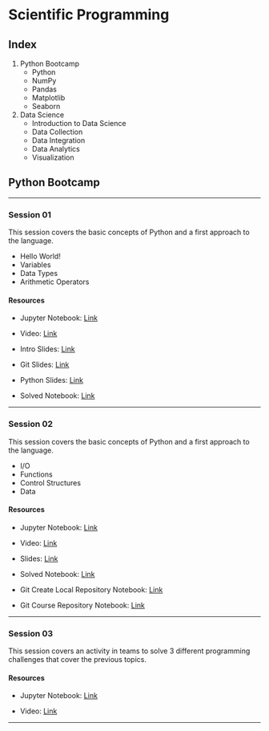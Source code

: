 # Scientific Programming

## Index
1. Python Bootcamp
    * Python
    * NumPy
    * Pandas
    * Matplotlib
    * Seaborn
2. Data Science
    * Introduction to Data Science   
    * Data Collection
    * Data Integration
    * Data Analytics
    * Visualization

## Python Bootcamp
---
### Session 01
This session covers the basic concepts of Python and a first approach to the language.

* Hello World!
* Variables
* Data Types
* Arithmetic Operators

#### Resources

* Jupyter Notebook: [Link](https://github.com/FNNDSC-BabyNIRS/ScientificProgramming/blob/main/Materials/Session%2001/Notebook/01_Python_Bootcamp.ipynb)

* Video: [Link](https://drive.google.com/file/d/1U4CX4KaWPVfc8SkZ2bpMAziBceqp1SMr/view?usp=sharing)

* Intro Slides: [Link](https://docs.google.com/presentation/d/1qVC2CMC0U-Q3hfqZbX5EqrPFZdAZeM0H/edit?usp=sharing&ouid=114937778263168440842&rtpof=true&sd=true)

* Git Slides: [Link](https://docs.google.com/presentation/d/1UI_r4bwXGQJfM2v91kV6Vl1H2ujOCvlU/edit?usp=sharing&ouid=114937778263168440842&rtpof=true&sd=true)

* Python Slides: [Link](https://docs.google.com/presentation/d/1ukkmNouSwh72QgiKdGkSMwPkbIVn5p4uoS4GLO_eMDE/edit?usp=sharing)

* Solved Notebook: [Link](https://github.com/FNNDSC-BabyNIRS/ScientificProgramming/blob/main/Materials/Session%2001/Solved%20Notebook/01_Python_Bootcamp_SOLVED.ipynb)
---

### Session 02
This session covers the basic concepts of Python and a first approach to the language.

* I/O
* Functions
* Control Structures
* Data

#### Resources

* Jupyter Notebook: [Link](https://github.com/FNNDSC-BabyNIRS/ScientificProgramming/blob/main/Materials/Session%2002/Notebook/Python/Session%2002%20-%20LAB.ipynb)

* Video: [Link](https://drive.google.com/file/d/1ob2a2LwS3sH8ufWU-Kk06X3xYyJ0pfoq/view?usp=sharing)

* Slides: [Link](https://docs.google.com/presentation/d/14tY958cSwiI99CDvt5oiku4V4CfExselEBsYW-8zXao/edit?usp=sharing)

* Solved Notebook: [Link](https://github.com/FNNDSC-BabyNIRS/ScientificProgramming/blob/main/Materials/Session%2002/Solved%20Notebook/Session%2002%20-%20SOLVED%20LAB.ipynb)

* Git Create Local Repository Notebook: [Link](https://github.com/FNNDSC-BabyNIRS/ScientificProgramming/blob/main/Materials/Session%2002/Notebook/Git/git_local_repository.ipynb)

* Git Course Repository Notebook: [Link](https://github.com/FNNDSC-BabyNIRS/ScientificProgramming/blob/main/Materials/Session%2002/Notebook/Git/git_course_repository.ipynb)
---

### Session 03
This session covers an activity in teams to solve 3 different programming challenges that cover the previous topics. 

#### Resources

* Jupyter Notebook: [Link](https://github.com/FNNDSC-BabyNIRS/ScientificProgramming/blob/main/Materials/Session%2003/Notebook/Programming%20Challenges.ipynb)

* Video: [Link]()

---